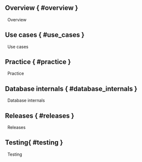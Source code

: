 ## Overview { #overview }
 <span class = "overview-tag tags-shape tags-color-text"> Overview </span>

## Use cases { #use_cases }
 <span class = "use_cases-tag tags-shape tags-color-text"> Use cases </span>

## Practice { #practice }
 <span class = "practice-tag tags-shape tags-color-text"> Practice </span>

## Database internals { #database_internals }
 <span class = "database_internals-tag tags-shape tags-color-text"> Database internals</span>

## Releases { #releases }
 <span class = "releases-tag tags-shape tags-color-text"> Releases </span>

## Testing{ #testing }
 <span class = "testing-tag tags-shape tags-color-text"> Testing </span>